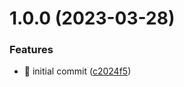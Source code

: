 # 1.0.0 (2023-03-28)

### Features

- 🎸 initial commit ([c2024f5](https://github.com/ssakihara/typescript-package-template/commit/c2024f564949584c03d8d6f984d193b1b1799bea))
